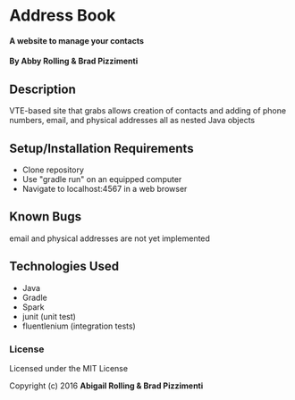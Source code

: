 # Address Book

#### A website to manage your contacts

#### By Abby Rolling & Brad Pizzimenti

## Description

VTE-based site that grabs allows creation of contacts and adding of phone numbers, email, and physical addresses all as nested Java objects

## Setup/Installation Requirements

* Clone repository
* Use "gradle run" on an equipped computer
* Navigate to localhost:4567 in a web browser

## Known Bugs

email and physical addresses are not yet implemented

## Technologies Used

* Java
* Gradle
* Spark
* junit (unit test)
* fluentlenium (integration tests)


### License

Licensed under the MIT License

Copyright (c) 2016 **Abigail Rolling & Brad Pizzimenti**
